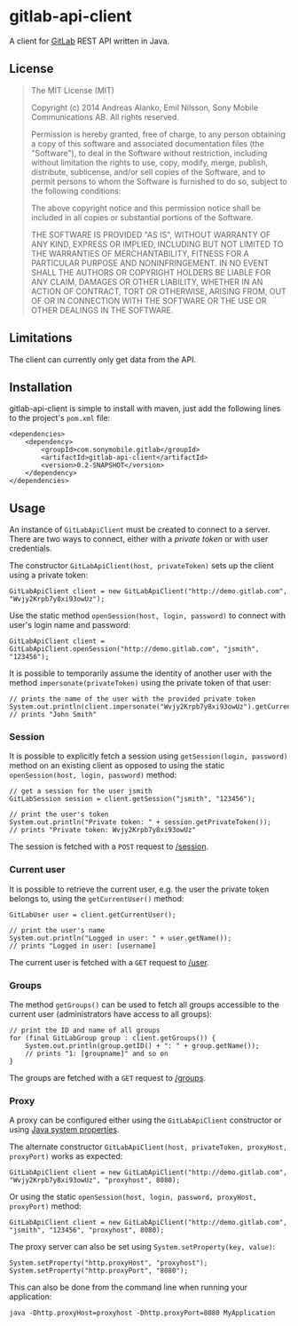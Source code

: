# gitlab-api-client

A client for [GitLab][] REST API written in Java.

## License

> The MIT License (MIT)
>
> Copyright (c) 2014 Andreas Alanko, Emil Nilsson, Sony Mobile Communications AB.
> All rights reserved.
>
> Permission is hereby granted, free of charge, to any person obtaining a copy
> of this software and associated documentation files (the "Software"), to deal
> in the Software without restriction, including without limitation the rights
> to use, copy, modify, merge, publish, distribute, sublicense, and/or sell
> copies of the Software, and to permit persons to whom the Software is
> furnished to do so, subject to the following conditions:
>
> The above copyright notice and this permission notice shall be included in
> all copies or substantial portions of the Software.
>
> THE SOFTWARE IS PROVIDED "AS IS", WITHOUT WARRANTY OF ANY KIND, EXPRESS OR
> IMPLIED, INCLUDING BUT NOT LIMITED TO THE WARRANTIES OF MERCHANTABILITY,
> FITNESS FOR A PARTICULAR PURPOSE AND NONINFRINGEMENT. IN NO EVENT SHALL THE
> AUTHORS OR COPYRIGHT HOLDERS BE LIABLE FOR ANY CLAIM, DAMAGES OR OTHER
> LIABILITY, WHETHER IN AN ACTION OF CONTRACT, TORT OR OTHERWISE, ARISING FROM,
> OUT OF OR IN CONNECTION WITH THE SOFTWARE OR THE USE OR OTHER DEALINGS IN
> THE SOFTWARE.

## Limitations

The client can currently only get data from the API.

## Installation

gitlab-api-client is simple to install with maven, just add the following lines to the project's `pom.xml` file:

    <dependencies>
        <dependency>
            <groupId>com.sonymobile.gitlab</groupId>
            <artifactId>gitlab-api-client</artifactId>
            <version>0.2-SNAPSHOT</version>
        </dependency>
    </dependencies>

## Usage

An instance of `GitLabApiClient` must be created to connect to a server.
There are two ways to connect, either with a *private token* or with user credentials.

The constructor `GitLabApiClient(host, privateToken)` sets up the client using a private token:

    GitLabApiClient client = new GitLabApiClient("http://demo.gitlab.com", "Wvjy2Krpb7y8xi93owUz");

Use the static method `openSession(host, login, password)` to connect with user's login name and password:

    GitLabApiClient client = GitLabApiClient.openSession("http://demo.gitlab.com", "jsmith", "123456");

It is possible to temporarily assume the identity of another user with the method `impersonate(privateToken)` using the
private token of that user:

    // prints the name of the user with the provided private token
    System.out.println(client.impersonate("Wvjy2Krpb7y8xi93owUz").getCurrentUser().getName());
    // prints "John Smith"

### Session

It is possible to explicitly fetch a session using `getSession(login, password)` method on an existing client as opposed
 to using the static `openSession(host, login, password)` method:

    // get a session for the user jsmith
    GitLabSession session = client.getSession("jsmith", "123456");

    // print the user's token
    System.out.println("Private token: " + session.getPrivateToken());
    // prints "Private token: Wvjy2Krpb7y8xi93owUz"

The session is fetched with a `POST` request to [/session][session].

### Current user

It is possible to retrieve the current user, e.g. the user the private token belongs to, using the `getCurrentUser()`
method:

    GitLabUser user = client.getCurrentUser();

    // print the user's name
    System.out.println("Logged in user: " + user.getName());
    // prints "Logged in user: [username]

The current user is fetched with a `GET` request to [/user][currentuser].

### Groups

The method `getGroups()` can be used to fetch all groups accessible to the current user (administrators have access to
 all groups):

    // print the ID and name of all groups
    for (final GitLabGroup group : client.getGroups()) {
        System.out.println(group.getID() + ": " + group.getName());
        // prints "1: [groupname]" and so on
    }

The groups are fetched with a `GET` request to [/groups][allgroups].

### Proxy

A proxy can be configured either using the `GitLabApiClient` constructor or using [Java system properties][javaproxy].

The alternate constructor `GitLabApiClient(host, privateToken, proxyHost, proxyPort)` works as expected:

    GitLabApiClient client = new GitLabApiClient("http://demo.gitlab.com", "Wvjy2Krpb7y8xi93owUz", "proxyhost", 8080);

Or using the static `openSession(host, login, password, proxyHost, proxyPort)` method:

    GitLabApiClient client = new GitLabApiClient("http://demo.gitlab.com", "jsmith", "123456", "proxyhost", 8080);

The proxy server can also be set using `System.setProperty(key, value)`:

    System.setProperty("http.proxyHost", "proxyhost");
    System.setProperty("http.proxyPort", "8080");

This can also be done from the command line when running your application:

    java -Dhttp.proxyHost=proxyhost -Dhttp.proxyPort=8080 MyApplication

[GitLab]:       https://www.gitlab.com/
[session]:      http://api.gitlab.org/session.html
[currentuser]:  http://doc.gitlab.com/ce/api/users.html#current-user
[allgroups]:    http://doc.gitlab.com/ce/api/groups.html#list-project-groups
[javaproxy]:    http://docs.oracle.com/javase/6/docs/technotes/guides/net/proxies.html